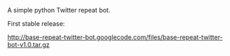 A simple python Twitter repeat bot.

First stable release:

http://base-repeat-twitter-bot.googlecode.com/files/base-repeat-twitter-bot-v1.0.tar.gz